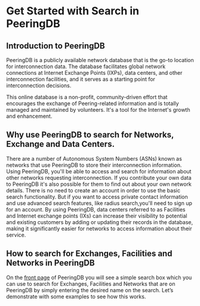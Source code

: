 # Get Started with Search in PeeringDB

## Introduction to PeeringDB
PeeringDB is a publicly available network database that is the go-to location for interconnection data. The database facilitates global network connections at Internet Exchange Points (IXPs), data centers, and other interconnection facilities, and it serves as a starting point for interconnection decisions.

This online database is a non-profit, community-driven effort that encourages the exchange of Peering-related information and is totally managed and maintained by volunteers. It's a tool for the Internet's growth and enhancement.

## Why use PeeringDB to search for Networks, Exchange and Data Centers.

There are a number of Autonomous System Numbers (ASNs) known as networks that use PeeringDB to store their interconnection information. Using PeeringDB, you'll be able to access and search for information about other networks requesting interconnection.  If you contribute your own data to PeeringDB it's also possible for them to find out about your own network details. There is no need to create an account in order to use the basic search functionality. But if you want to access private contact information and use advanced search features, like radius search,you'll need to sign up for an account.
By using PeeringDB, data centers referred to as Facilities and Internet exchange points (IXs) can increase their visibility to potential and existing customers by adding or updating their records in the database, making it significantly easier for networks to access information about their service.

## How to search for Exchanges, Facilities and Networks in PeeringDB
On the [front page](https://www.peeringdb.com/) of PeeringDB you will see a simple search box which you can use to search for Exchanges, Facilities and Networks that are on PeeringDB by simply entering the desired name on the search. Let’s demonstrate with some examples to see how this works.
